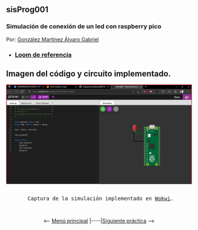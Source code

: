 ## sisProg001
### Simulación de conexión de un led con raspberry pico

Por: [González Martínez Álvaro Gabriel](github.com/alvaroggm123)
 - ### [Loom de referencia](https://www.loom.com/share/180bfb775de7448ba3eb8e2390ed29f6)

## Imagen del código y circuito implementado.
![Imagen de circuito y código implementado en la práctica.](./img/2022-05-02.png)
<pre>
<p align="center"> Captura de la simulación implementado en <a href="http://www.wokwi.com">Wokwi</a>.</p>
</pre>
<p align="center"> <-- <a href="https://github.com/tectijuana/simuladorrp2040-Alvaroggm123">Menú principal</a> |----|<a href="https://github.com/tectijuana/simuladorrp2040-Alvaroggm123/blob/main/code/sisProg002">Siguiente práctica</a> --> </p>